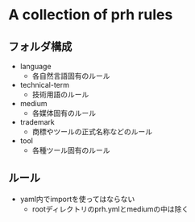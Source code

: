 # A collection of prh rules

## フォルダ構成

* language
    * 各自然言語固有のルール
* technical-term
    * 技術用語のルール
* medium
    * 各媒体固有のルール
* trademark
    * 商標やツールの正式名称などのルール
* tool
    * 各種ツール固有のルール

## ルール

* yaml内でimportを使ってはならない
    * rootディレクトリのprh.ymlとmediumの中は除く
